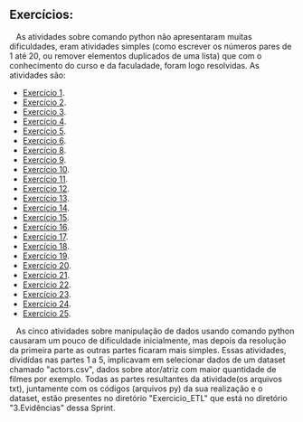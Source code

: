 ## Exercícios:
&nbsp;&nbsp;&nbsp;As atividades sobre comando python não apresentaram muitas dificuldades, eram atividades simples (como escrever os números pares de 1 até 20, ou remover elementos duplicados de uma lista) que com o conhecimento do curso e da faculadade, foram logo resolvidas. As atividades são:<p>
* [Exercício 1](https://github.com/rehbeinp/EstagioC_UOL/blob/main/Sprint03/3.Evid%C3%AAncias/Atividades/ex1.py). 
* [Exercício 2](https://github.com/rehbeinp/EstagioC_UOL/blob/main/Sprint03/3.Evid%C3%AAncias/Atividades/ex2.py).
* [Exercício 3](https://github.com/rehbeinp/EstagioC_UOL/blob/main/Sprint03/3.Evid%C3%AAncias/Atividades/ex3.py).
* [Exercício 4](https://github.com/rehbeinp/EstagioC_UOL/blob/main/Sprint03/3.Evid%C3%AAncias/Atividades/ex4.py).
* [Exercício 5](https://github.com/rehbeinp/EstagioC_UOL/blob/main/Sprint03/3.Evid%C3%AAncias/Atividades/ex5.py).
* [Exercício 6](https://github.com/rehbeinp/EstagioC_UOL/blob/main/Sprint03/3.Evid%C3%AAncias/Atividades/ex6.py).
* [Exercício 8](https://github.com/rehbeinp/EstagioC_UOL/blob/main/Sprint03/3.Evid%C3%AAncias/Atividades/ex8.py).
* [Exercício 9](https://github.com/rehbeinp/EstagioC_UOL/blob/main/Sprint03/3.Evid%C3%AAncias/Atividades/ex9.py).
* [Exercício 10](https://github.com/rehbeinp/EstagioC_UOL/blob/main/Sprint03/3.Evid%C3%AAncias/Atividades/ex10.py).
* [Exercício 11](https://github.com/rehbeinp/EstagioC_UOL/blob/main/Sprint03/3.Evid%C3%AAncias/Atividades/ex11.py).
* [Exercício 12](https://github.com/rehbeinp/EstagioC_UOL/blob/main/Sprint03/3.Evid%C3%AAncias/Atividades/ex12.py).
* [Exercício 13](https://github.com/rehbeinp/EstagioC_UOL/blob/main/Sprint03/3.Evid%C3%AAncias/Atividades/ex13.py).
* [Exercício 14](https://github.com/rehbeinp/EstagioC_UOL/blob/main/Sprint03/3.Evid%C3%AAncias/Atividades/ex14.py).
* [Exercício 15](https://github.com/rehbeinp/EstagioC_UOL/blob/main/Sprint03/3.Evid%C3%AAncias/Atividades/ex15.py).
* [Exercício 16](https://github.com/rehbeinp/EstagioC_UOL/blob/main/Sprint03/3.Evid%C3%AAncias/Atividades/ex16.py).
* [Exercício 17](https://github.com/rehbeinp/EstagioC_UOL/blob/main/Sprint03/3.Evid%C3%AAncias/Atividades/ex17.py).
* [Exercício 18](https://github.com/rehbeinp/EstagioC_UOL/blob/main/Sprint03/3.Evid%C3%AAncias/Atividades/ex18.py).
* [Exercício 19](https://github.com/rehbeinp/EstagioC_UOL/blob/main/Sprint03/3.Evid%C3%AAncias/Atividades/ex19.py).
* [Exercício 20](https://github.com/rehbeinp/EstagioC_UOL/blob/main/Sprint03/3.Evid%C3%AAncias/Atividades/ex20.py).
* [Exercício 21](https://github.com/rehbeinp/EstagioC_UOL/blob/main/Sprint03/3.Evid%C3%AAncias/Atividades/ex21.py).
* [Exercício 22](https://github.com/rehbeinp/EstagioC_UOL/blob/main/Sprint03/3.Evid%C3%AAncias/Atividades/ex22.py).
* [Exercício 23](https://github.com/rehbeinp/EstagioC_UOL/blob/main/Sprint03/3.Evid%C3%AAncias/Atividades/ex23.py).
* [Exercício 24](https://github.com/rehbeinp/EstagioC_UOL/blob/main/Sprint03/3.Evid%C3%AAncias/Atividades/ex24.py).
* [Exercício 25](https://github.com/rehbeinp/EstagioC_UOL/blob/main/Sprint03/3.Evid%C3%AAncias/Atividades/ex25.py).





<p>
&nbsp;&nbsp;&nbsp;As cinco atividades sobre manipulação de dados usando comando python causaram um pouco de dificuldade inicialmente, mas depois da resolução da primeira parte as outras partes ficaram mais simples. Essas atividades, dividídas nas partes 1 a 5, implicavam em selecionar dados de um dataset chamado "actors.csv", dados sobre ator/atriz com maior quantidade de filmes por exemplo. Todas as partes resultantes da atividade(os arquivos txt), juntamente com os códigos (arquivos py) da sua realização e o dataset, estão presentes no diretório "Exercicio_ETL" que está no diretório "3.Evidências" dessa Sprint.
<p>